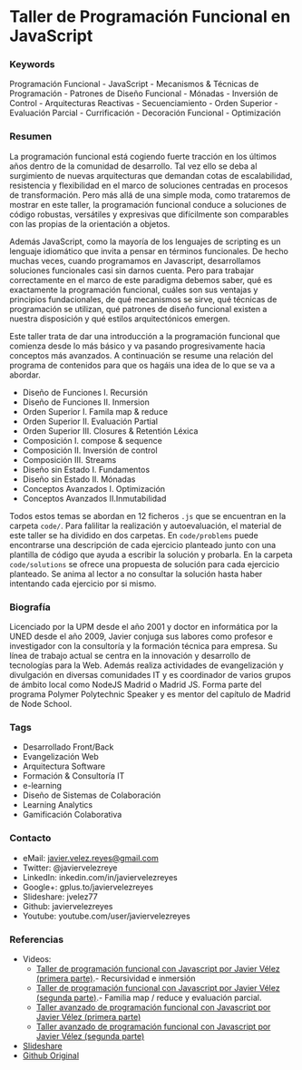 Taller de Programación Funcional en JavaScript
==============================================

### Keywords

Programación Funcional - JavaScript - Mecanismos & Técnicas de Programación - Patrones de Diseño Funcional - Mónadas - Inversión de Control - Arquitecturas Reactivas - Secuenciamiento - Orden Superior - Evaluación Parcial - Currificación - Decoración Funcional - Optimización

### Resumen

La programación funcional está cogiendo fuerte tracción en los últimos años dentro de la comunidad de desarrollo. Tal vez ello se deba al surgimiento de nuevas arquitecturas que demandan cotas de escalabilidad, resistencia y flexibilidad en el marco de soluciones centradas en procesos de transformación. Pero más allá de una simple moda, como trataremos de mostrar en este taller, la programación funcional conduce a soluciones de código robustas, versátiles y expresivas que difícilmente son comparables con las propias de la orientación a objetos.

Además JavaScript, como la mayoría de los lenguajes de scripting es un lenguaje idiomático que invita a pensar en términos funcionales. De hecho muchas veces, cuando programamos en Javascript, desarrollamos soluciones funcionales casi sin darnos cuenta. Pero para trabajar correctamente en el marco de este paradigma debemos saber, qué es exactamente la programación funcional, cuáles son sus ventajas y principios fundacionales, de qué mecanismos se sirve, qué técnicas de programación se utilizan, qué patrones de diseño funcional existen a nuestra disposición y qué estilos arquitectónicos emergen.

Este taller trata de dar una introducción a la programación funcional que comienza desde lo más básico y va pasando progresivamente hacia conceptos más avanzados. A continuación se resume una relación del programa de contenidos para que os hagáis una idea de  lo que se va a abordar.

- Diseño de Funciones I. Recursión
- Diseño de Funciones II. Inmersion
- Orden Superior I. Famila map & reduce
- Orden Superior II. Evaluación Partial
- Orden Superior III. Closures & Retentión Léxica
- Composición I. compose & sequence
- Composición II. Inversión de control
- Composición III. Streams
- Diseño sin Estado I. Fundamentos
- Diseño sin Estado II. Mónadas
- Conceptos Avanzados I. Optimización
- Conceptos Avanzados II.Inmutabilidad

Todos estos temas se abordan en 12 ficheros `.js` que se encuentran en la carpeta `code/`. Para falilitar la realización y autoevaluación, el material de este taller se ha dividido en dos carpetas. En  `code/problems` puede encontrarse una descripción de cada ejercicio planteado junto con una plantilla de código que ayuda a escribir la solución y probarla. En la carpeta `code/solutions` se ofrece una propuesta de solución para cada ejercicio planteado. Se anima al lector a no consultar la solución hasta haber intentando cada ejercicio por si mismo.

### Biografía

Licenciado por la UPM desde el año 2001 y doctor en informática por la UNED desde el año 2009, Javier conjuga sus labores como profesor e investigador con la consultoría y la formación técnica para empresa. Su línea de trabajo actual se centra en la innovación y desarrollo de tecnologías para la Web. Además realiza actividades de evangelización y divulgación en diversas comunidades IT y es coordinador de varios grupos de ámbito local como NodeJS Madrid o Madrid JS. Forma parte del programa Polymer Polytechnic Speaker y es mentor del capítulo de Madrid de Node School.

### Tags
- Desarrollado Front/Back
- Evangelización Web
- Arquitectura Software
- Formación & Consultoría IT
- e-learning
- Diseño de Sistemas de Colaboración
- Learning Analytics
- Gamificación Colaborativa


### Contacto

- eMail: javier.velez.reyes@gmail.com
- Twitter: @javiervelezreye
- LinkedIn: inkedin.com/in/javiervelezreyes
- Google+: gplus.to/javiervelezreyes
- Slideshare: jvelez77
- Github: javiervelezreyes
- Youtube: youtube.com/user/javiervelezreyes

### Referencias
- Videos:
    - [Taller de programación funcional con Javascript por Javier Vélez (primera parte)](https://player.vimeo.com/video/152207268).- Recursividad e inmersión
    - [Taller de programación funcional con Javascript por Javier Vélez (segunda parte)](https://player.vimeo.com/video/152207269).- Familia map / reduce y evaluación parcial.
    - [Taller avanzado de programación funcional con Javascript por Javier Vélez (primera parte)](https://player.vimeo.com/video/154318101)
    - [Taller avanzado de programación funcional con Javascript por Javier Vélez (segunda parte)](https://player.vimeo.com/video/154318102)
- [Slideshare](https://www.slideshare.net/jvelez77/taller-de-programacin-funcional-en-javascript)
- [Github Original](https://goo.gl/YwXtkV)
